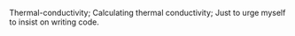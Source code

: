 Thermal-conductivity;
Calculating thermal conductivity;
Just to urge myself to insist on writing code.
